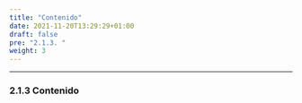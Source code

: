 ```yaml
---
title: "Contenido"
date: 2021-11-20T13:29:29+01:00
draft: false
pre: "2.1.3. "
weight: 3
---
```


***

### 2.1.3 Contenido